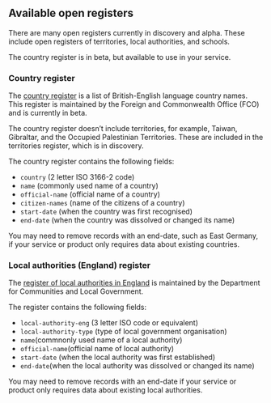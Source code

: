 ## <a name="availablereg"></a>Available open registers

There are many open registers currently in discovery and alpha. These include open registers of territories, local authorities, and schools.

The country register is in beta, but available to use in your service.

### Country register

The [country register](https://country.register.gov.uk/) is a list of British-English language country names. This register is maintained by the Foreign and Commonwealth Office (FCO) and is currently in beta.

The country register doesn’t include territories, for example, Taiwan, Gibraltar, and the Occupied Palestinian Territories. These are included in the territories register, which is in discovery.

The country register contains the following fields:

- `country` (2 letter ISO 3166-2 code)
- `name` (commonly used name of a country)
- `official-name` (official name of a country)
- `citizen-names` (name of the citizens of a country)
- `start-date` (when the country was first recognised)
- `end-date` (when the country was dissolved or changed its name)

You may need to remove records with an end-date, such as East Germany, if your service or product only requires data about existing countries.

### Local authorities (England) register

The [register of local authorities in England](https://local-authority-eng.register.gov.uk/) is maintained by the Department for Communities and Local Government.

The register contains the following fields:

  + `local-authority-eng` (3 letter ISO code or equivalent)
  + `local-authority-type` (type of local government organisation)
  + `name`(commnonly used name of a local authority)
  + `official-name`(official name of local authority)
  + `start-date` (when the local authority was first established)
  + `end-date`(when the local authority was dissolved or changed its name)

You may need to remove records with an end-date if your service or product only requires data about existing local authorities.
